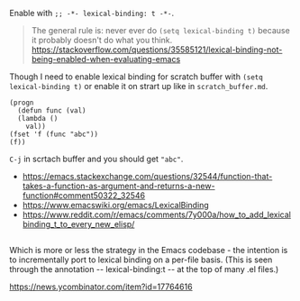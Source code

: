 Enable with `;; -*- lexical-binding: t -*-`.

>The general rule is: never ever do `(setq lexical-binding t)` because it probably doesn't do what you think. https://stackoverflow.com/questions/35585121/lexical-binding-not-being-enabled-when-evaluating-emacs

Though I need to enable lexical binding for scratch buffer with `(setq lexical-binding t)` or enable it on strart up like in `scratch_buffer.md`.

```elisp
(progn
  (defun func (val)
  (lambda ()
    val))
(fset 'f (func "abc"))
(f))
```

`C-j` in scrtach buffer and you should get `"abc"`.

- https://emacs.stackexchange.com/questions/32544/function-that-takes-a-function-as-argument-and-returns-a-new-function#comment50322_32546
- https://www.emacswiki.org/emacs/LexicalBinding
- https://www.reddit.com/r/emacs/comments/7y000a/how_to_add_lexicalbinding_t_to_every_new_elisp/

##

Which is more or less the strategy in the Emacs codebase - the intention is to incrementally port to lexical binding on a per-file basis. (This is seen through the annotation -- lexical-binding:t -- at the top of many .el files.)

https://news.ycombinator.com/item?id=17764616
